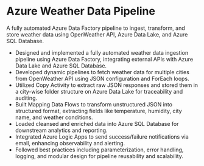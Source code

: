 # Azure Weather Data Pipeline
A fully automated Azure Data Factory pipeline to ingest, transform, and store weather data using OpenWeather API, Azure Data Lake, and Azure SQL Database.

- Designed and implemented a fully automated weather data ingestion pipeline using Azure Data Factory, integrating external APIs with Azure Data Lake and Azure SQL Database.
- Developed dynamic pipelines to fetch weather data for multiple cities from OpenWeather API using JSON configuration and ForEach loops.
- Utilized Copy Activity to extract raw JSON responses and stored them in a city-wise folder structure on Azure Data Lake for traceability and auditing.
- Built Mapping Data Flows to transform unstructured JSON into structured format, extracting fields like temperature, humidity, city name, and weather conditions.
- Loaded cleansed and enriched data into Azure SQL Database for downstream analytics and reporting.
- Integrated Azure Logic Apps to send success/failure notifications via email, enhancing observability and alerting.
- Followed best practices including parameterization, error handling, logging, and modular design for pipeline reusability and scalability.
